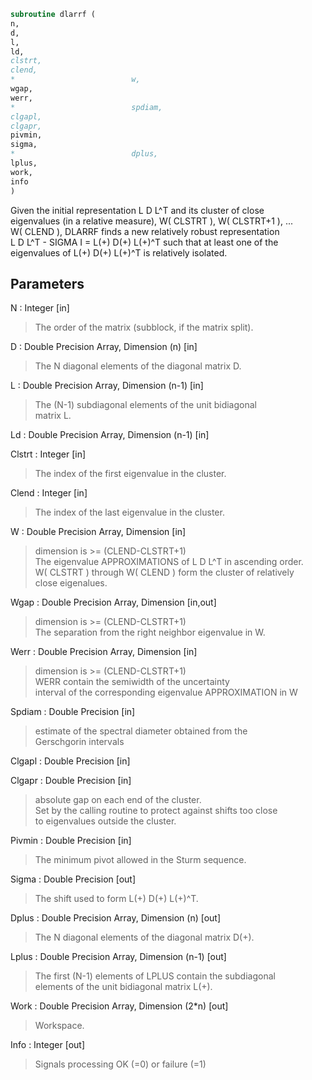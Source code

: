 ```fortran  
subroutine dlarrf (  
n,  
d,  
l,  
ld,  
clstrt,  
clend,  
*                          w,  
wgap,  
werr,  
*                          spdiam,  
clgapl,  
clgapr,  
pivmin,  
sigma,  
*                          dplus,  
lplus,  
work,  
info  
)  
```  
  
Given the initial representation L D L^T and its cluster of close  
eigenvalues (in a relative measure), W( CLSTRT ), W( CLSTRT+1 ), ...  
W( CLEND ), DLARRF finds a new relatively robust representation  
L D L^T - SIGMA I = L(+) D(+) L(+)^T such that at least one of the  
eigenvalues of L(+) D(+) L(+)^T is relatively isolated.  
  
## Parameters  
N : Integer [in]  
> The order of the matrix (subblock, if the matrix split).  
  
D : Double Precision Array, Dimension (n) [in]  
> The N diagonal elements of the diagonal matrix D.  
  
L : Double Precision Array, Dimension (n-1) [in]  
> The (N-1) subdiagonal elements of the unit bidiagonal  
> matrix L.  
  
Ld : Double Precision Array, Dimension (n-1) [in]  
  
Clstrt : Integer [in]  
> The index of the first eigenvalue in the cluster.  
  
Clend : Integer [in]  
> The index of the last eigenvalue in the cluster.  
  
W : Double Precision Array, Dimension [in]  
> dimension is >=  (CLEND-CLSTRT+1)  
> The eigenvalue APPROXIMATIONS of L D L^T in ascending order.  
> W( CLSTRT ) through W( CLEND ) form the cluster of relatively  
> close eigenalues.  
  
Wgap : Double Precision Array, Dimension [in,out]  
> dimension is >=  (CLEND-CLSTRT+1)  
> The separation from the right neighbor eigenvalue in W.  
  
Werr : Double Precision Array, Dimension [in]  
> dimension is  >=  (CLEND-CLSTRT+1)  
> WERR contain the semiwidth of the uncertainty  
> interval of the corresponding eigenvalue APPROXIMATION in W  
  
Spdiam : Double Precision [in]  
> estimate of the spectral diameter obtained from the  
> Gerschgorin intervals  
  
Clgapl : Double Precision [in]  
  
Clgapr : Double Precision [in]  
> absolute gap on each end of the cluster.  
> Set by the calling routine to protect against shifts too close  
> to eigenvalues outside the cluster.  
  
Pivmin : Double Precision [in]  
> The minimum pivot allowed in the Sturm sequence.  
  
Sigma : Double Precision [out]  
> The shift used to form L(+) D(+) L(+)^T.  
  
Dplus : Double Precision Array, Dimension (n) [out]  
> The N diagonal elements of the diagonal matrix D(+).  
  
Lplus : Double Precision Array, Dimension (n-1) [out]  
> The first (N-1) elements of LPLUS contain the subdiagonal  
> elements of the unit bidiagonal matrix L(+).  
  
Work : Double Precision Array, Dimension (2*n) [out]  
> Workspace.  
  
Info : Integer [out]  
> Signals processing OK (=0) or failure (=1)  
  
